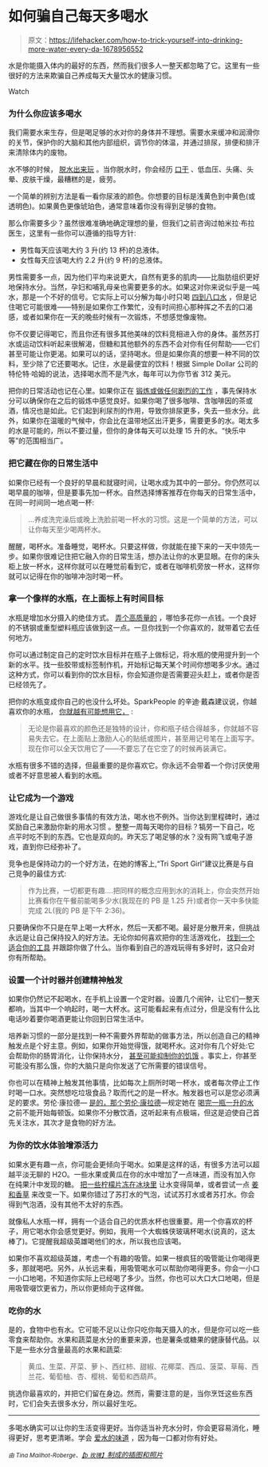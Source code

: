 # 如何骗自己每天多喝水

> 原文：<https://lifehacker.com/how-to-trick-yourself-into-drinking-more-water-every-da-1678956552>

水是你能摄入体内的最好的东西，然而我们很多人一整天都忽略了它。这里有一些很好的方法来欺骗自己养成每天大量饮水的健康习惯。

Watch

### **为什么你应该多喝水**

我们需要水来生存，但是喝足够的水对你的身体并不理想。需要水来缓冲和润滑你的关节，保护你的大脑和其他内部组织，调节你的体温，并通过排尿，排便和排汗来清除体内的废物。

水不够的时候， [脱水出来玩](http://lifehacker.com/know-the-effects-of-dehydration-to-stop-them-before-the-5922874) 。当你脱水时，你会经历 [口干](https://lifehacker.com/this-video-explains-how-to-finally-get-rid-of-your-bad-1711989055) 、低血压、头痛、头晕、皮肤干燥，最糟糕的是，疲劳。

一个简单的辨别方法是看一看你尿液的颜色。你想要的目标是浅黄色到中黄色(或透明色)。如果黄色更像琥珀色，通常意味着你没有得到足够的食物。

那么你需要多少？虽然很难准确地确定理想的量，但我们之前咨询过帕米拉·布拉医生，这里有一些你可以遵循的指导方针:

*   男性每天应该喝大约 3 升(约 13 杯)的总液体。
*   女性每天应该喝大约 2.2 升(约 9 杯)的总液体。

男性需要多一点，因为他们平均来说更大，自然有更多的肌肉——比脂肪组织更好地保持水分。当然，孕妇和哺乳母亲也需要更多的水。如果这对你来说似乎是一吨水，那是一个不好的信号。它实际上可以分解为每小时只喝 [四到八口水](https://lifehacker.com/how-much-water-do-i-actually-need-to-drink-every-day-5986895) ，但是记住喝它可能很难——特别是如果你工作繁忙，没有时间担心那种挥之不去的口渴感，或者如果你在一天的晚些时候有一次锻炼，不想感觉像废物。

你不仅要记得喝它，而且你还有很多其他美味的饮料竞相进入你的身体。虽然苏打水或运动饮料听起来很解渴，但糖和其他额外的东西不会对你有任何帮助——它们甚至可能让你更渴。如果可以的话，坚持喝水。但是如果你真的想要一种不同的饮料，至少除了它还要喝水。记住，水是最便宜的饮料！根据 Simple Dollar 公司的特伦特·哈姆的说法，选择喝水而不是汽水，每年可以为你节省 312 美元。

把你的日常活动也记在心里。如果你正在 [锻炼或做任何剧烈的工作](http://lifehacker.com/how-much-water-you-should-drink-before-during-and-aft-1520633778) ，事先保持水分可以确保你在之后的锻炼中感觉良好。如果你喝了很多咖啡、含咖啡因的茶或酒，情况也是如此。它们起到利尿剂的作用，导致你排尿更多，失去一些水分。此外，如果你在温暖的气候中，你会比在温带地区出汗更多，需要更多的水。喝太多的水是可能的，所以不要过量，但你的身体每天可以处理 15 升的水。“快乐中等”的范围相当广。

### 把它藏在你的日常生活中

如果你已经有一个良好的早晨和就寝时间，让喝水成为其中的一部分。你仍然可以喝早晨的咖啡，但是要事先加一杯水。自然选择博客推荐在你每天的日常生活中，在同一时间同一地点喝一杯:

> ...养成洗完澡后或晚上洗脸前喝一杯水的习惯。这是一个简单的方法，可以让你每天至少喝两杯水。

醒醒，喝杯水。准备睡觉，喝杯水。只要这样做，你就能在接下来的一天中领先一步。如果你很难记住把它融入你的日常生活，想办法让你的水更显眼。在你的床头柜上放一杯水，这样你就可以在睡觉前看到它，或者在咖啡机旁放一杯水，这样你就可以记得在你的咖啡冲泡时喝一杯。

### 拿一个像样的水瓶，在上面标上有时间目标

水瓶是增加水分摄入的绝佳方式。 [弄个高质量的](https://lifehacker.com/choose-a-safe-reusable-water-bottle-399757) ，哪怕多花你一点钱。一个良好的不锈钢或重型塑料瓶应该做到这一点。一旦你找到一个你喜欢的，就带着它去任何地方。

你可以通过制定自己的定时饮水目标并在瓶子上做标记，将水瓶的使用提升到一个新的水平。找一些胶带或标签制作机，开始标记每天某个时间你想喝多少水。通过这种方式，你可以看到你的饮水目标，你会知道你是否需要迎头赶上，或者你是否已经领先了。

把你的水瓶变成你自己的也没什么坏处。SparkPeople 的辛迪·戴森建议说，你越喜欢你的水瓶， [你就越有可能想用它，](http://www.sparkpeople.com/resource/nutrition_articles.asp?id=1014) :

> 无论是你最喜欢的颜色还是独特的设计，你和瓶子结合得越多，你就越不容易失去它。在上面贴上激励人心的贴纸或图片，甚至用记号笔在上面写字。现在你可以全天饮用它了——不要忘了在它空了的时候再装满它。

水瓶有很多不错的选择，但最重要的是你喜欢它。你永远不会带着一个你讨厌使用或者不好意思被人看到的水瓶。

### **让它成为一个游戏**

游戏化是让自己做很多事情的有效方法，喝水也不例外。当你达到里程碑时，通过奖励自己来激励你新的用水习惯 。整整一周每天喝你的目标？犒劳一下自己，吃点平时吃不到的东西。它也是双向的。昨天忘了喝足够的水？没有网飞或电子游戏，直到你已经弥补了。

竞争也是保持动力的一个好方法，在她的博客上,“Tri Sport Girl”建议比赛是与自己竞争的最佳方式:

> 作为比赛，一切都更有趣....把同样的概念应用到水的消耗上，你会突然开始比赛看你在午餐前能喝多少水(我现在的 PB 是 1.25 升)或者你一天中多快能完成 2L(我的 PB 是下午 2:36)。

只要确保你不只是在早上喝一大杯水，然后一天都不喝。最好是分散开来，但挑战永远是让自己保持投入的好方法。无论你如何喜欢把你的生活游戏化， [找到一个适合你的工具](http://lifehacker.com/the-best-tools-to-productively-gamify-every-aspect-of-1531404316) 并跟踪你做了什么。当你看到自己的游戏玩得有多好时，这只会对你有所帮助。

### **设置一个计时器并创建精神触发**

如果你仍然记不起喝水，在手机上设置一个定时器。设置几个闹钟，让它们一整天都响，当其中一个响起时，喝一大杯水。这可能看起来有点过分，但是没有什么比电话吵着要你喝酒更能让你回到日常生活中。

培养新习惯的一部分是找到一种不需要外界帮助的做事方法，所以创造自己的精神触发点是个好主意。例如，如果你开始觉得饿，就喝杯水。这对你有几个好处:它会帮助你的肠胃消化，让你保持水分， [甚至可能抑制你的饥饿](https://lifehacker.com/drink-water-before-a-meal-to-reduce-hunger-seriously-5690919) 。事实上，你甚至可能没有那么饿，你的大脑只是向你发送了它所需要的错误信号。

你也可以在精神上触发其他事情，比如每次上厕所时喝一杯水，或者每次停止工作时喝一口水。突然想吃垃圾食品？取而代之的是一杯水。触发器也可以是您必须满足的要求。劳伦·康拉德— [是的，那个劳伦·康拉德](http://en.wikipedia.org/wiki/Lauren_Conrad)—规定她在 [喝完一瓶一升的水](http://laurenconrad.com/blog/2014/07/healthy-habits-how-to-make-yourself-drink-more-water/) 之前不能开始每顿饭。如果你不分散饮酒，这听起来有点极端，但这是迫使自己首先关注水，其次才是食物的好方法。

### **为你的饮水体验增添活力**

如果水更有趣一点，你可能会更倾向于喝水。如果是这样的话，有很多方法可以超越平淡无聊的 H2O。一些水果或黄瓜在你的水中增加了一点味道，而没有加入你在纯果汁中发现的糖。 [把一些柠檬片冻在冰块里](https://lifehacker.com/freeze-lemon-slices-in-ice-to-upgrade-your-water-5831549) 让水变得简单，或者尝试一点 [姜和香草](https://lifehacker.com/add-flavor-to-your-water-with-natural-add-ins-376032) 来改变一下。如果你错过了苏打水的气泡，试试苏打水或者苏打水。你会得到气泡酒，没有其他不太好的东西。

就像私人水瓶一样，拥有一个适合自己的优质水杯也很重要。用一个你喜欢的杯子，用它喝水你会感觉更好。例如，我用一个大蜘蛛侠玻璃杯喝水(说真的，这太棒了)。它提醒我超级英雄喝他们的水，所以我也应该喝。

如果你不喜欢超级英雄，考虑一个有趣的吸管。如果一根疯狂的吸管能让你喝得更多，那就喝吧。另外，从长远来看，用吸管喝水可以帮助你喝得更多。你会一小口一小口地喝，不知道你实际上已经喝了多少。当然，你也可以大口大口地喝，但是用吸管啜饮更省力，所以你更倾向于这样做。

### **吃你的水**

是的，食物中也有水。它可能不足以让你只吃你每天摄入的水，但是你可以吃一些零食来帮助你。水果和蔬菜是水分的重要来源，也是薯条或糖果的健康替代品。以下是一些水分含量最高的水果和蔬菜:

> 黄瓜、生菜、芹菜、萝卜、西红柿、甜椒、花椰菜、西瓜、菠菜、草莓、西兰花、葡萄柚、杏、樱桃、葡萄和西葫芦。

挑选你最喜欢的，并把它们留在身边。然而，需要注意的是，当你烹饪这些东西时，它们会失去很多水分，所以最好生吃。

* * *

多喝水确实可以让你的生活变得更好。当你适当补充水分时，你会更容易消化，睡得更好，思考更清晰。学会 [爱水的味道](http://lifehacker.com/learn-to-love-the-taste-of-water-5826784) ，因为每一口都对你有好处。

<small>*由 Tina Mailhot-Roberge、*</small>[<small>*【b 玫瑰】*</small>*制成的插图和照片*](https://www.flickr.com/photos/rosengrant/3702711699)